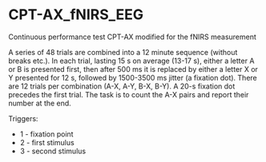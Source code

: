 # CPT-AX_fNIRS_EEG
Continuous performance test CPT-AX modified for the fNIRS measurement 

A series of 48 trials are combined into a 12 minute sequence (without breaks etc.). In each trial, lasting 15 s on average (13-17 s), either a letter A or B is presented first, then after 500 ms it is replaced by either a letter X or Y presented for 12 s, followed by 1500-3500 ms jitter (a fixation dot). There are 12 trials per combination (A-X, A-Y, B-X, B-Y). A 20-s fixation dot precedes the first trial. The task is to count the A-X pairs and report their number at the end.   

Triggers:
* 1<trial number> - fixation point 
* 2<trial number> - first stimulus 
* 3<trial number> - second stimulus